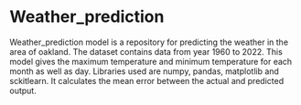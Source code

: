 # Weather_prediction
Weather_prediction model is a repository for predicting the weather in the area of oakland. The dataset contains data from 
year 1960 to 2022. This model gives the maximum temperature and minimum temperature for each month as well as day. Libraries
used are numpy, pandas, matplotlib and sckitlearn. It calculates the mean error between the actual and predicted output.
